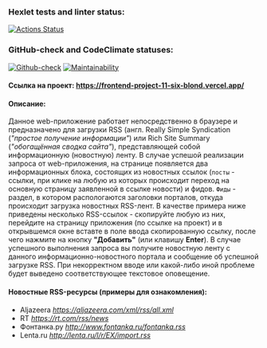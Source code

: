 ### Hexlet tests and linter status:
[![Actions Status](https://github.com/usergitvv/frontend-project-11/workflows/hexlet-check/badge.svg)](https://github.com/usergitvv/frontend-project-11/actions)

### GitHub-check and CodeClimate statuses:
[![Github-check](https://github.com/usergitvv/frontend-project-11/actions/workflows/github-check.yml/badge.svg)](https://github.com/usergitvv/frontend-project-11/actions/workflows/github-check.yml)  [![Maintainability](https://api.codeclimate.com/v1/badges/064b1aa0ab42ee4b9261/maintainability)](https://codeclimate.com/github/usergitvv/frontend-project-11/maintainability)

#### Ссылка на проект:   https://frontend-project-11-six-blond.vercel.app/
#### Описание:
Данное web-приложение работает непосредственно в браузере и предназначено для загрузки RSS (англ. Really Simple Syndication (_"простое получение информации"_) или Rich Site Summary (_"обогащённая сводка сайта"_), представляющей собой информационную (новостную) ленту. В случае успешой реализации запроса от web-приложения, на странице появляется два информационных блока, состоящих из новостных ссылок (```посты``` - ссылки, при клике на любую из которых происходит переход на основную страницу заявленной в ссылке новости) и фидов. ```Фиды``` - раздел, в котором распологаются заголовки порталов, откуда происходит загрузка новостных RSS-лент. В качестве примера ниже приведены несколько RSS-ссылок -  скопируйте любую из них, перейдите на страницу приложения (по ссылке на проект) и в открывшемся окне вставте в поле ввода скопированную ссылку, после чего нажмите на кнопку __"Добавить"__ (или клавишу __Enter__). В случае успешного выполнения запроса вы получите новостную ленту с данного информационно-новостного портала и сообщение об успешной загрузке RSS. При некорректном вводе или какой-либо иной проблеме будет выведено соответствующее текстовое оповещение.

#### Новостные RSS-ресурсы (примеры для ознакомления):
* Aljazeera  _https://aljazeera.com/xml/rss/all.xml_
* RT _https://rt.com/rss/news_
* Фонтанка.ру _http://www.fontanka.ru/fontanka.rss_
* Lenta.ru  _http://lenta.ru/l/r/EX/import.rss_
